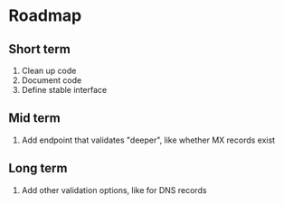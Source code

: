 # Roadmap

## Short term

1. Clean up code
2. Document code
3. Define stable interface

## Mid term

1. Add endpoint that validates "deeper", like whether MX records exist

## Long term

1. Add other validation options, like for DNS records